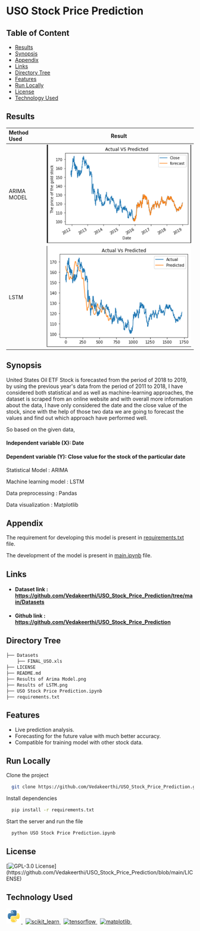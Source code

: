 # USO Stock Price Prediction

## Table of Content
  * [Results](#results)
  * [Synopsis](#synopsis)
  * [Appendix](#appendix)
  * [Links](#links)
  * [Directory Tree](#directory_tree)
  * [Features](#features)
  * [Run Locally](#run_locally)
  * [License](#license)
  * [Technology Used](#technology_used)

## Results

| Method Used      | Result                              | 
| :---             | :----:                              |   
| ARIMA MODEL      | ![Results of ARIMA](Results%20of%20Arima%20Model.png) | 
| LSTM             | ![Results of LSTM](Results%20of%20LSTM.png)           | 

## Synopsis

United States Oil ETF Stock is forecasted from the period of 2018 to 2019, by using the previous year's data from the period of 2011 to 2018, I have considered both statistical and as well as machine-learning approaches, the dataset is scraped from an online website and with overall more information about the data, I have only considered the date and the close value of the stock, since with the help of those two data we are going to forecast the values and find out which approach have performed well.

So based on the given data,
#### Independent variable (X): Date
#### Dependent variable (Y): Close value for the stock of the particular date

Statistical Model : ARIMA

Machine learning model : LSTM

Data preprocessing : Pandas

Data visualization : Matplotlib

## Appendix

The requirement for developing this model is present in [requirements.txt](https://github.com/Vedakeerthi/USO_Stock_Price_Prediction/blob/main/requirements.txt) file.

The development of the model is present in [main.ipynb](https://github.com/Vedakeerthi/USO_Stock_Price_Prediction/blob/main/USO%20Stock%20Price%20Prediction.ipynb) file.

## Links

 - #### Dataset link : https://github.com/Vedakeerthi/USO_Stock_Price_Prediction/tree/main/Datasets
 - #### Github link : https://github.com/Vedakeerthi/USO_Stock_Price_Prediction
 
## Directory Tree <a name='directory_tree'></a>

```
├── Datasets
    ├── FINAL_USO.xls
├── LICENSE
├── README.md
├── Results of Arima Model.png
├── Results of LSTM.png
├── USO Stock Price Prediction.ipynb
├── requirements.txt
```
 
## Features

- Live prediction analysis.
- Forecasting for the future value with much better accuracy.
- Compatible for training model with other stock data.

## Run Locally <a name='run_locally'></a>

Clone the project

```bash
  git clone https://github.com/Vedakeerthi/USO_Stock_Price_Prediction.git
```

Install dependencies

```bash
  pip install -r requirements.txt
```

Start the server and run the file

```bash
  python USO Stock Price Prediction.ipynb
```

## License

[![GPL-3.0 License](https://img.shields.io/apm/l/atomic-design-ui.svg?)](https://github.com/Vedakeerthi/USO_Stock_Price_Prediction/blob/main/LICENSE)

## Technology Used <a name='technology_used'></a>

<a href="https://www.python.org" target="_blank" rel="noreferrer"> <img src="https://raw.githubusercontent.com/devicons/devicon/master/icons/python/python-original.svg" alt="python" width="40" height="40"/> </a> &nbsp;
<a href="https://scikit-learn.org/" target="_blank" rel="noreferrer"> <img src="https://upload.wikimedia.org/wikipedia/commons/0/05/Scikit_learn_logo_small.svg" alt="scikit_learn" width="40" height="40"/> </a> &nbsp;
<a href="https://www.tensorflow.org/" target="_blank" rel="noreferrer"> <img src="https://www.vectorlogo.zone/logos/tensorflow/tensorflow-ar21.svg" alt="tensorflow" width="70" height="40"/> </a> &nbsp;
<a href="https://matplotlib.org/" target="_blank" rel="noreferrer"> <img src="https://raw.githubusercontent.com/valohai/ml-logos/master/matplotlib.svg" alt="matplotlib" width="40" height="40"/> </a> &nbsp;

